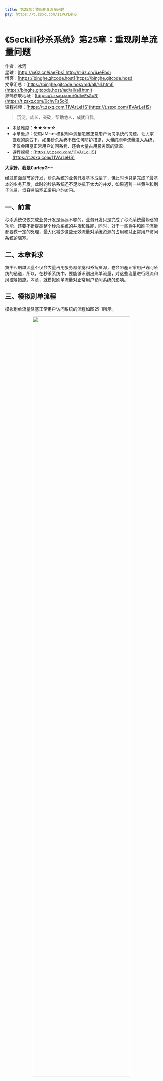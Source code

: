 ```yaml
---
title: 第25章：重现刷单流量问题
pay: https://t.zsxq.com/11VArLeHS
---
```


# 《Seckill秒杀系统》第25章：重现刷单流量问题

作者：冰河
<br/>星球：[http://m6z.cn/6aeFbs](http://m6z.cn/6aeFbs)
<br/>博客：[https://binghe.gitcode.host](https://binghe.gitcode.host)
<br/>文章汇总：[https://binghe.gitcode.host/md/all/all.html](https://binghe.gitcode.host/md/all/all.html)
<br/>源码获取地址：[https://t.zsxq.com/0dhvFs5oR](https://t.zsxq.com/0dhvFs5oR)
<br/>课程视频：[https://t.zsxq.com/11VArLeHS](https://t.zsxq.com/11VArLeHS)

> 沉淀，成长，突破，帮助他人，成就自我。

* 本章难度：★★☆☆☆
* 本章重点：使用JMeter模拟刷单流量阻塞正常用户访问系统的问题，让大家直观的感受下，如果秒杀系统不做任何防护措施，大量的刷单流量进入系统，不仅会阻塞正常用户访问系统，还会大量占用服务器的资源。
* 课程视频：[https://t.zsxq.com/11VArLeHS](https://t.zsxq.com/11VArLeHS)

**大家好，我是CurleyG~~**

经过前面章节的开发，秒杀系统的业务开发基本成型了，但此时也只是完成了最基本的业务开发，此时的秒杀系统还不足以抗下太大的并发，如果遇到一些黄牛和刷子流量，很容易阻塞正常用户的访问。

## 一、前言

秒杀系统仅仅完成业务开发是远远不够的，业务开发只是完成了秒杀系统最基础的功能，还要不断提高整个秒杀系统的并发和性能，同时，对于一些黄牛和刷子流量都要做一定的处理，最大化减少这些无效流量对系统资源的占用和对正常用户访问系统的阻塞。

## 二、本章诉求

黄牛和刷单流量不仅会大量占用服务器带宽和系统资源，也会阻塞正常用户访问系统的通道，所以，在秒杀系统中，要能够识别出刷单流量，对这些流量进行限流和风控等措施。本章，就模拟刷单流量对正常用户访问系统的影响。

## 三、模拟刷单流程

模拟刷单流量阻塞正常用户访问系统的流程如图25-1所示。

<div align="center">
    <img src="https://binghe.gitcode.host/images/project/seckill/scekill-2023-05-29-001.png?raw=true" width="80%">
    <br/>
</div>

可以看到，黄牛党通过不断刷单的方式来抢购商品，不仅仅会占用大量的服务器带宽和系统资源，还会阻塞正常用户抢购商品的通道，用户的直观感受就是系统非常卡顿，极大的影响了用户抢购秒杀商品的体验。

## 四、模拟刷单实现

对于正常用户来说，就是登录系统正常访问。黄牛党会使用工具或者其他手段大量刷单，占用大量的服务器带宽和系统资源。

## 查看完整文章

加入[冰河技术](http://m6z.cn/6aeFbs)知识星球，解锁完整技术文章与完整代码
